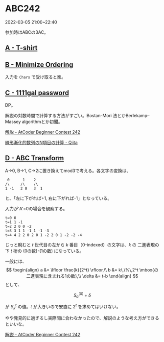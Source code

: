 # ABC242
2022-03-05 21:00~22:40

参加時はABCの3AC。

## [A \- T\-shirt](https://atcoder.jp/contests/abc242/tasks/abc242_a)

## [B \- Minimize Ordering](https://atcoder.jp/contests/abc242/tasks/abc242_b)

入力を `Chars` で受け取ると楽。

## [C \- 1111gal password](https://atcoder.jp/contests/abc242/tasks/abc242_c)

DP。

解説の対数時間で計算する方法がすごい。Bostan-Mori 法とかBerlekamp–Massey algorithmとか初聞。

[解説 \- AtCoder Beginner Contest 242](https://atcoder.jp/contests/abc242/editorial/3532)

[線形漸化的数列のN項目の計算 \- Qiita](https://qiita.com/ryuhe1/items/da5acbcce4ac1911f47a)

## [D \- ABC Transform](https://atcoder.jp/contests/abc242/tasks/abc242_d)

A→0, B→1, C→2に置き換えてmod3で考える。各文字の変換は、

```
 0      1    2
/\     /\    /\
1 -1   2 0   3  1
```
と、「左に下がれば+1, 右に下がれば-1」となっている。

入力が'A'=0の場合を観察する。

```
t=0 0
t=1 1 -1
t=2 2 0 0 -2
t=3 3 1 1 -1 1 -1 -3
t=4 4 2 2 0 2 0 1 -2 2 0 1 -2 -2 -4
```

じっと睨むと $t$ 世代目の左から $k$ 番目（0-indexed）の文字は、$k$ の 二進表現の下 $t$ 桁の \(0の数\)-\(1の数\) になっている。

一般には、
$$
\begin{align}
a &= \lfloor \frac{k}{2^t} \rfloor,\\
b &= k\,\%\,2^t \mbox{の二進表現に含まれる1の数},\\
\delta &= t-b
\end{align}
$$
として、

$$
S^{(0)}_{a} + \delta
$$

が $S^{t}_k$ の値。$t$ が大きいので安直に $2^t$ を求めてはいけない。

やや発見的に過ぎるし実際間に合わなかったので、解説のような考え方ができるといいな。

[解説 \- AtCoder Beginner Contest 242](https://atcoder.jp/contests/abc242/editorial/3520)